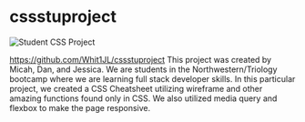 # cssstuproject
![Student CSS Project](https://user-images.githubusercontent.com/82970208/121775202-c9967a80-cb4b-11eb-8da9-0ef8afc9f91b.png)


https://github.com/Whit1JL/cssstuproject
This project was created by Micah, Dan, and Jessica. We are students in the Northwestern/Triology bootcamp where we are learning full stack developer skills. In this particular project, we created a CSS Cheatsheet utilizing wireframe and other amazing functions found only in CSS. We also utilized media query and flexbox to make the page responsive. 
